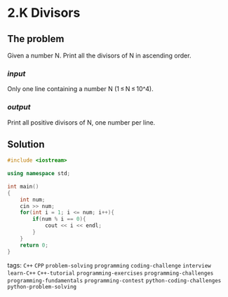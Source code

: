 # 2.K Divisors

## The problem
Given a number N. Print all the divisors of N in ascending order.

### *input*
Only one line containing a number N (1 ≤ N ≤ 10^4).
### *output*
Print all positive divisors of N, one number per line.

## Solution

```C++
#include <iostream>
 
using namespace std;
 
int main()
{
    int num;
    cin >> num;
    for(int i = 1; i <= num; i++){
        if(num % i == 0){
            cout << i << endl;
        }
    }
    return 0;
}
```

tags: `C++`  `CPP`  `problem-solving`  `programming`  `coding-challenge`  `interview`
`learn-C++`  `C++-tutorial`  `programming-exercises`  `programming-challenges`  `programming-fundamentals`
`programming-contest`  `python-coding-challenges`  `python-problem-solving`
